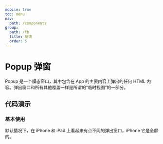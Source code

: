 ```yaml
---
mobile: true
toc: menu
nav:
  path: /components
group:
  path: /fb
  title: 反馈
  order: 5
---
```

# Popup 弹窗

Popup 是一个模态窗口，其中包含在 App 的主要内容上弹出的任何 HTML 内容。弹出窗口和所有其他覆盖一样是所谓的“临时视图”的一部分。

## 代码演示

### 基本使用

默认情况下，在 iPhone 和 iPad 上看起来有点不同的弹出窗口，iPhone 它是全屏的。

<code src="./demo/demo1.tsx"></code>

<API src="./Popup.tsx" props="children|onClose|title|transitionDuration|visible|keepMounted"></API>

